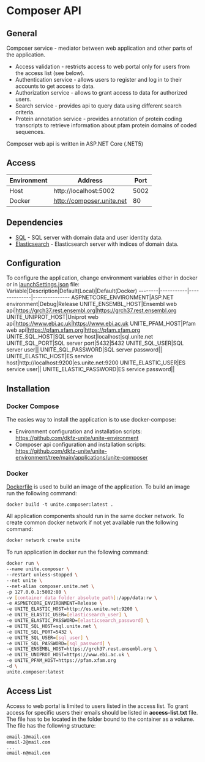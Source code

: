 # Composer API

## General
Composer service - mediator between web application and other parts of the application.
- Access validation - restricts access to web portal only for users from the access list (see below).
- Authentication service - allows users to register and log in to their accounts to get access to data.
- Authorization service - allows to grant access to data for authorized users.
- Search service - provides api to query data using different search criteria.
- Protein annotation service - provides annotation of protein coding transcripts to retrieve information about pfam protein domains of coded sequences.

Composer web api is written in ASP.NET Core (.NET5)

## Access
Environment|Address|Port
-----------|-------|----
Host|http://localhost:5002|5002
Docker|http://composer.unite.net|80

## Dependencies
- [SQL](https://github.com/dkfz-unite/unite-environment/tree/main/programs/postgresql) - SQL server with domain data and user identity data.
- [Elasticsearch](https://github.com/dkfz-unite/unite-environment/tree/main/programs/elasticsearch) - Elasticsearch server with indices of domain data.

## Configuration
To configure the application, change environment variables either in docker or in [launchSettings.json](https://github.com/dkfz-unite/unite-composer/blob/main/Unite.Composer.Web/Properties/launchSettings.json) file:
Variable|Description|Default(Local)|Default(Docker)
--------|-----------|--------------|---------------
ASPNETCORE_ENVIRONMENT|ASP.NET environment|Debug|Release
UNITE_ENSEMBL_HOST|Ensembl web api|https://grch37.rest.ensembl.org|https://grch37.rest.ensembl.org
UNITE_UNIPROT_HOST|Uniprot web api|https://www.ebi.ac.uk|https://www.ebi.ac.uk
UNITE_PFAM_HOST|Pfam web api|https://pfam.xfam.org|https://pfam.xfam.org
UNITE_SQL_HOST|SQL server host|localhost|sql.unite.net
UNITE_SQL_PORT|SQL server port|5432|5432
UNITE_SQL_USER|SQL server user||
UNITE_SQL_PASSWORD|SQL server password||
UNITE_ELASTIC_HOST|ES service host|http://localhost:9200|es.unite.net:9200
UNITE_ELASTIC_USER|ES service user||
UNITE_ELASTIC_PASSWORD|ES service password||

## Installation

### Docker Compose
The easies way to install the application is to use docker-compose:
- Environment configuration and installation scripts: https://github.com/dkfz-unite/unite-environment
- Composer api configuration and installation scripts: https://github.com/dkfz-unite/unite-environment/tree/main/applications/unite-composer

### Docker
[Dockerfile](https://github.com/dkfz-unite/unite-composer/blob/main/Dockerfile) is used to build an image of the application.
To build an image run the following command:
```
docker build -t unite.composer:latest .
```

All application components should run in the same docker network.
To create common docker network if not yet available run the following command:
```bash
docker network create unite
```

To run application in docker run the following command:
```bash
docker run \
--name unite.composer \
--restart unless-stopped \
--net unite \
--net-alias composer.unite.net \
-p 127.0.0.1:5002:80 \
-v [container_data_folder_absolute_path]:/app/data:rw \
-e ASPNETCORE_ENVIRONMENT=Release \
-e UNITE_ELASTIC_HOST=http://es.unite.net:9200 \
-e UNITE_ELASTIC_USER=[elasticsearch_user] \
-e UNITE_ELASTIC_PASSWORD=[elasticsearch_password] \
-e UNITE_SQL_HOST=sql.unite.net \
-e UNITE_SQL_PORT=5432 \
-e UNITE_SQL_USER=[sql_user] \
-e UNITE_SQL_PASSWORD=[sql_password] \
-e UNITE_ENSEMBL_HOST=https://grch37.rest.ensembl.org \
-e UNITE_UNIPROT_HOST=https://www.ebi.ac.uk \
-e UNITE_PFAM_HOST=https://pfam.xfam.org
-d \
unite.composer:latest
```

## Access List
Access to web portal is limited to users listed in the access list.
To grant access for specific users their emails should be listed in **access-list.txt** file.
The file has to be located in the folder bound to the container as a volume.
The file has the following structure:
```
email-1@mail.com
email-2@mail.com
...
email-n@mail.com
```
